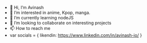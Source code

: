 - 👋 Hi, I’m Avinash
- 👀 I’m interested in anime, Kpop, manga.
- 🌱 I’m currently learning nodeJS
- 💞️ I’m looking to collaborate on interesting projects
- 📫 How to reach me 
-  var socials = { likendin: https://www.linkedin.com/in/avinash-io/ }

<!---
avinash-io/avinash-io is a ✨ special ✨ repository because its `README.md` (this file) appears on your GitHub profile.
You can click the Preview link to take a look at your changes.
--->
